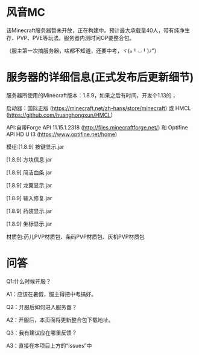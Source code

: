 # 风音MC

该Minecraft服务器暂未开放，正在构建中。预计最大承载量40人，带有纯净生存、PVP、PVE等玩法。服务器内测时问OP要整合包。

（服主第一次搞服务器，啥都不知道，还要中考，ヾ(๑╹◡╹)ﾉ"）

# 服务器的详细信息(正式发布后更新细节)
服务器所使用的Minecraft版本：1.8.9，如果之后有时间，开发个1.13的；

启动器：国际正版 (https://minecraft.net/zh-hans/store/minecraft)
或 HMCL (https://github.com/huanghongxun/HMCL)

API:自带Forge API 11.15.1.2318 (http://files.minecraftforge.net/)
和 Optifine API HD U I3 (https://www.optifine.net/home)

模组:[1.8.9] 按键显示.jar

[1.8.9] 方块信息.jar

[1.8.9] 简洁血条.jar

[1.8.9] 龙翼显示.jar

[1.8.9] 输入修复.jar

[1.8.9] 药装显示.jar

[1.8.9] 坐标显示.jar

材质包:药儿PVP材质包、条码PVP材质包、灰机PVP材质包

# 问答
Q1:什么时候开服？

A1：应该在暑假，服主得把中考搞好。

Q2：开服后如何进入服务器？

A2：开服后，本页面将更新整合包下载地址。

Q3：我有建议应在哪里反馈？

A3：直接在本项目上方的“Issues”中
